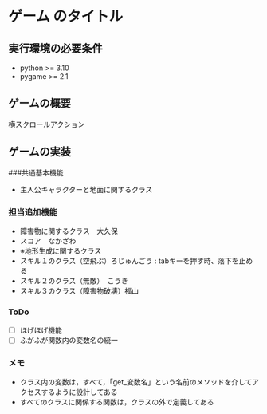# ゲーム のタイトル
## 実行環境の必要条件
* python >= 3.10
* pygame >= 2.1

## ゲームの概要
横スクロールアクション

## ゲームの実装
###共通基本機能
* 主人公キャラクターと地面に関するクラス

### 担当追加機能
* 障害物に関するクラス　大久保
* スコア　なかざわ
* ※地形生成に関するクラス
* スキル１のクラス（空飛ぶ）ろじゅんごう  : tabキーを押す時、落下を止める
* スキル２のクラス（無敵）　こうき
* スキル３のクラス（障害物破壊）福山

### ToDo
- [ ] ほげほげ機能
- [ ] ふがふが関数内の変数名の統一

### メモ
* クラス内の変数は，すべて，「get_変数名」という名前のメソッドを介してアクセスするように設計してある
* すべてのクラスに関係する関数は，クラスの外で定義してある
